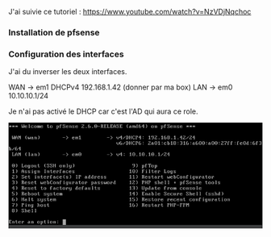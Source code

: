 J'ai suivie ce tutoriel : https://www.youtube.com/watch?v=NzVDjNqchoc

### Installation de pfsense
### Configuration des interfaces

J'ai du inverser les deux interfaces.

WAN -> em1 DHCPv4 192.168.1.42  (donner par ma box)
LAN -> em0 10.10.10.1/24

Je n'ai pas activé le DHCP car c'est l'AD qui aura ce role.

<img src="https://raw.githubusercontent.com/MrCarambole/Lab-windows-AD-Pfsense-et-SIEM/main/interface%20admin%20de%20pfsense.PNG">
